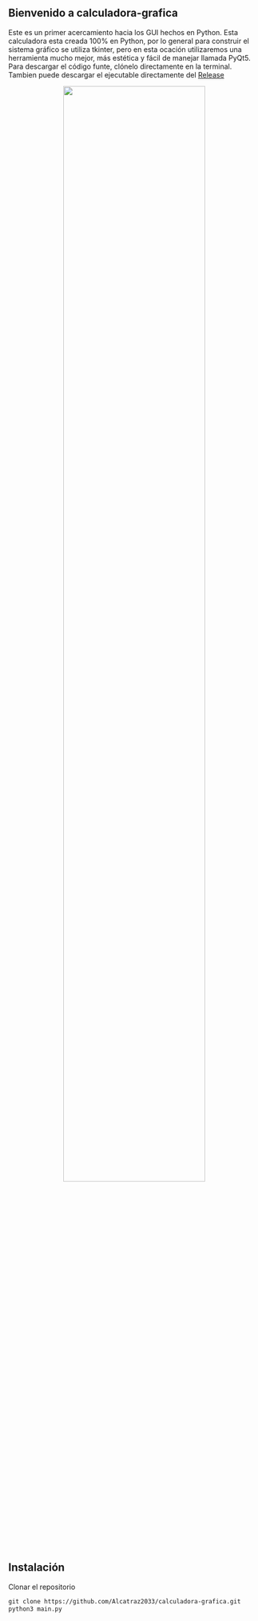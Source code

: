 ## Bienvenido a calculadora-grafica
 Este es un primer acercamiento hacia los GUI hechos en Python. Esta calculadora esta creada 100% en Python, por lo general para construir el sistema gráfico se utiliza tkinter, pero en esta ocación utilizaremos una herramienta mucho mejor, más estética y fácil de manejar llamada PyQt5. Para descargar el código funte, clónelo directamente en la terminal. Tambien puede descargar el ejecutable directamente del [Release](https://github.com/Alcatraz2033/calculadora-grafica/releases/tag/python) 
 
<p align="center">
	<img src="https://i.imgur.com/s427c6E.gif" width="75%" height="75%" align="">
</p>

## Instalación

Clonar el repositorio

```markdown
git clone https://github.com/Alcatraz2033/calculadora-grafica.git
python3 main.py
```
